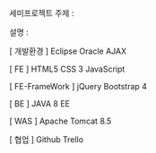 세미프로젝트 주제 :

설명 :

[ 개발환경 ] Eclipse Oracle AJAX

[ FE ] HTML5 CSS 3 JavaScript

[ FE-FrameWork ] jQuery Bootstrap 4

[ BE ] JAVA 8 EE

[ WAS ] Apache Tomcat 8.5

[ 협업 ] Github Trello
